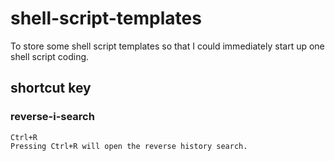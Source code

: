 # shell-script-templates
To store some shell script templates so that I could immediately start up one shell script coding.


## shortcut key
### reverse-i-search
```
Ctrl+R
Pressing Ctrl+R will open the reverse history search. 
```

